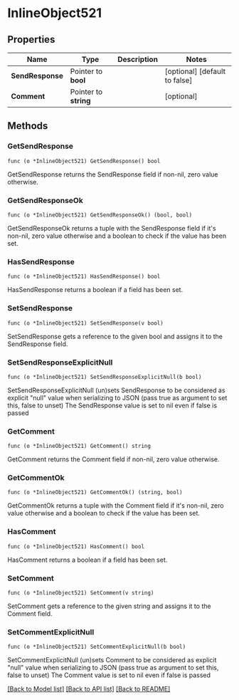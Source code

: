 # InlineObject521

## Properties

Name | Type | Description | Notes
------------ | ------------- | ------------- | -------------
**SendResponse** | Pointer to **bool** |  | [optional] [default to false]
**Comment** | Pointer to **string** |  | [optional] 

## Methods

### GetSendResponse

`func (o *InlineObject521) GetSendResponse() bool`

GetSendResponse returns the SendResponse field if non-nil, zero value otherwise.

### GetSendResponseOk

`func (o *InlineObject521) GetSendResponseOk() (bool, bool)`

GetSendResponseOk returns a tuple with the SendResponse field if it's non-nil, zero value otherwise
and a boolean to check if the value has been set.

### HasSendResponse

`func (o *InlineObject521) HasSendResponse() bool`

HasSendResponse returns a boolean if a field has been set.

### SetSendResponse

`func (o *InlineObject521) SetSendResponse(v bool)`

SetSendResponse gets a reference to the given bool and assigns it to the SendResponse field.

### SetSendResponseExplicitNull

`func (o *InlineObject521) SetSendResponseExplicitNull(b bool)`

SetSendResponseExplicitNull (un)sets SendResponse to be considered as explicit "null" value
when serializing to JSON (pass true as argument to set this, false to unset)
The SendResponse value is set to nil even if false is passed
### GetComment

`func (o *InlineObject521) GetComment() string`

GetComment returns the Comment field if non-nil, zero value otherwise.

### GetCommentOk

`func (o *InlineObject521) GetCommentOk() (string, bool)`

GetCommentOk returns a tuple with the Comment field if it's non-nil, zero value otherwise
and a boolean to check if the value has been set.

### HasComment

`func (o *InlineObject521) HasComment() bool`

HasComment returns a boolean if a field has been set.

### SetComment

`func (o *InlineObject521) SetComment(v string)`

SetComment gets a reference to the given string and assigns it to the Comment field.

### SetCommentExplicitNull

`func (o *InlineObject521) SetCommentExplicitNull(b bool)`

SetCommentExplicitNull (un)sets Comment to be considered as explicit "null" value
when serializing to JSON (pass true as argument to set this, false to unset)
The Comment value is set to nil even if false is passed

[[Back to Model list]](../README.md#documentation-for-models) [[Back to API list]](../README.md#documentation-for-api-endpoints) [[Back to README]](../README.md)


